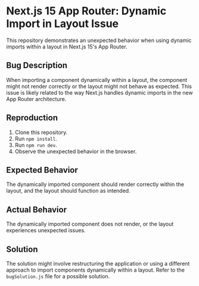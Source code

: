 # Next.js 15 App Router: Dynamic Import in Layout Issue

This repository demonstrates an unexpected behavior when using dynamic imports within a layout in Next.js 15's App Router.

## Bug Description

When importing a component dynamically within a layout, the component might not render correctly or the layout might not behave as expected. This issue is likely related to the way Next.js handles dynamic imports in the new App Router architecture.

## Reproduction

1. Clone this repository.
2. Run `npm install`.
3. Run `npm run dev`.
4. Observe the unexpected behavior in the browser.

## Expected Behavior

The dynamically imported component should render correctly within the layout, and the layout should function as intended.

## Actual Behavior

The dynamically imported component does not render, or the layout experiences unexpected issues.

## Solution

The solution might involve restructuring the application or using a different approach to import components dynamically within a layout. Refer to the `bugSolution.js` file for a possible solution.